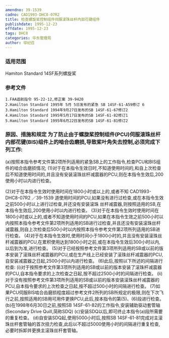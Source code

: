 ```yaml
---
amendno: 39-1539
cadno: CAD1993-DHC8-07R2
title: 检查螺旋桨控制组件伺服滚珠丝杆内部花键组件
publishdate: 1995-12-23
effdate: 1995-12-23
tags: DHC8
categories: 华东管理局
author: 邬纪召
---
```


### 适用范围 
Hamiton Standard 14SF系列螺旋桨

<!--more-->
### 参考文件
    1.FAA适航指令 95-22-12,修正案 39-9420 
    2.Hamilton Standard 1995年 5月 5日发布的紧急 SB 14SF-61-A59修订 6 
    3.Hamilton Standard 1994年9月27日发布的SB 14SF-61-67修订2 
    4.Hamilton Standard 1995年5月17日发布的SB 14SF-61-82修订1 
    5.Hamilton Standard 1995年6月22日发布的SB 14SF-61-81修订2 

### 原因、措施和规定     为了防止由于螺旋桨控制组件(PCU)伺服滚珠丝杆内部花键(BIS)组件上的啮合齿磨损,导致桨叶角失去控制,必须完成下列工作: 
(a)按照本指令参考文件第2项所列适用的紧急SB上的工作指令,检查PCU和BIS组件的啮合齿磨损情况; 
    (1)对于在本指令生效日时,不知道使用时间的,和自上次检查后不知道使用时间的,并且没有安装滚珠丝杆减震器的PCU,则在本指令生效后,200使用小时以内进行检查。 

(2)对于在本指令生效时使用时间在1800小时或以上的,或者不知
 CAD1993-DHC8-07R2 ／39-1539 
道使用时间的PCU,如果没有进行过检查,或在本指令生效之前500小时以上进行过检查,并还没有安装滚珠 丝杆减震器,则按照适用的SB,在本指令生效后,200使用小时以内进行检查。 
(3)对于在本指令生效时使用时间在1800小时或以上的,或者不知道使用时间的PCU,如果在本指令生效之前500小时以内按照本指令参考文件第2项所列适用的SB进行过检查,并且还没有安装滚珠丝杆减震器,则自上次检查后500小时以内按照本指令参考文件第2项所列适用的SB进行检查。 
    (4)对于在本指令生效时,使用时间小于1800小时的,并且没有安装滚珠丝杆减震器的PCU,在累积使用达到1800小时之前,或在本指令生效后300小时以内,以后到为准,进行检查。 
    (5)对于已经按照参考文件第3项所列适用的SB或以前的版本安装了滚珠丝杆减震器的PCU,或在生产线上已经安装了滚珠丝杆减震器的PCU,自安装减震器之日起,2500小时以内进行检查。 
(6)此后,按照以下所述的间隔进行检查: 
(i)对于按照参考文件第3项所列适用的SB或以前的版本安装了滚珠杆减震器的PCU,自本指令要求的上次检查之日起,按不超过2500小时的间隔进行检查。 
    (ii)对于没有按照参考文件第3项所列适用的SB或以前的版本安装滚珠丝杆减震器的PCU,自本指令要求的上次检查之日起,按不超过500小时的间隔进行检查。 
(7)如果PCU伺服BIS啮合齿磨损程度超过参考文件2所列的SB所规定的极限,则在下次飞行之前,按照适用的SB用可用件更换PCU,此后,按本指令的第(5)、(6)段进行检查。 
    (b)在1998年6月30日之前,按照SB 14SF-61-82的工作指令,安装辅助驱动套管轴(Secondary Drive Quill,简称SDQ) 
(c)安装SDQ以后,即可终止本指令(a)段所需要的重复检查。 
    (d)自安装SDQ起,使用5000小时后,按照SB 14SF-61-81完成对主滚珠丝杆套管轴的首次扭力检查,此后以不超过5000使用小时的间隔进行重复检查,必要时拆卸并更换主滚珠丝杆套管轴。


